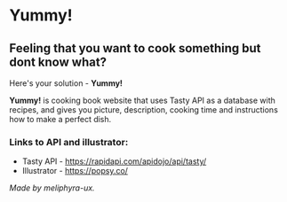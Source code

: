 # Yummy!

## Feeling that you want to cook something but dont know what?

Here's your solution - **Yummy!**

**Yummy!** is cooking book website that uses Tasty API as a database with recipes, and gives you picture, description, cooking time and instructions how to make a perfect dish.

### Links to API and illustrator:

- Tasty API - https://rapidapi.com/apidojo/api/tasty/
- Illustrator - https://popsy.co/

*Made by meliphyra-ux.*
